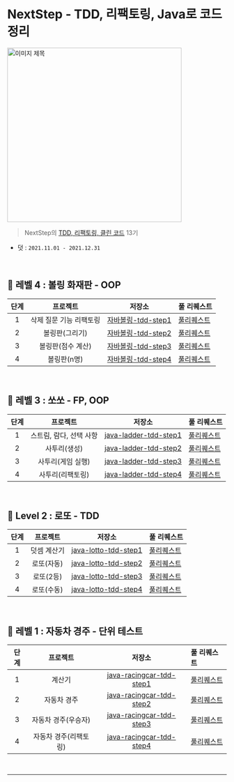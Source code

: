 #  NextStep - TDD, 리팩토링, Java로 코드 정리

<img src="https://user-images.githubusercontent.com/56240505/81491942-8164b300-92ce-11ea-97ed-7ae5864d781e.png" alt="이미지 제목" width="400"/><br>

> NextStep의 [TDD, 리팩토링, 클린 코드](https://edu.nextstep.camp/c/8fWRxNWU/) 13기
* 덧 : ``2021.11.01 - 2021.12.31``

<br>

##  🐓 레벨 4 : 볼링 화재판 - OOP


| 단계 | 프로젝트 | 저장소 | 풀 리퀘스트 |
|:---:|:---:|:---:|:---|
| 1 | 삭제 질문 기능 리팩토링 | [자바볼링-tdd-step1](https://github.com/xlffm3/java-bowling-tdd/tree/step1) | [풀리퀘스트](https://github.com/next-step/java-bowling/pull/162) |
| 2 | 볼링판(그리기) | [자바볼링-tdd-step2](https://github.com/xlffm3/java-bowling-tdd/tree/step2) | [풀리퀘스트](https://github.com/next-step/java-bowling/pull/167) |
| 3 | 볼링판(점수 계산) | [자바볼링-tdd-step3](https://github.com/xlffm3/java-bowling-tdd/tree/step3) | [풀리퀘스트](https://github.com/next-step/java-bowling/pull/199) |
| 4 | 볼링판(n명) | [자바볼링-tdd-step4](https://github.com/xlffm3/java-bowling-tdd/tree/step4) | [풀리퀘스트](https://github.com/next-step/java-bowling/pull/214) |

<br>

##  🐥 레벨 3 : 쏘쏘 - FP, OOP

| 단계 | 프로젝트 | 저장소 | 풀 리퀘스트 |
|:---:|:---:|:---:|:---|
| 1 | 스트림, 람다, 선택 사항 | [java-ladder-tdd-step1](https://github.com/xlffm3/java-ladder-tdd/tree/step1) | [풀리퀘스트](https://github.com/next-step/java-ladder/pull/401) |
| 2 | 사투리(생성) | [java-ladder-tdd-step2](https://github.com/xlffm3/java-ladder-tdd/tree/step2) | [풀리퀘스트](https://github.com/next-step/java-ladder/pull/413) |
| 3 | 사투리(게임 실행) | [java-ladder-tdd-step3](https://github.com/xlffm3/java-ladder-tdd/tree/step3) | [풀리퀘스트](https://github.com/next-step/java-ladder/pull/446) |
| 4 | 사투리(리팩토링) | [java-ladder-tdd-step4](https://github.com/xlffm3/java-ladder-tdd/tree/step4) | [풀리퀘스트](https://github.com/next-step/java-ladder/pull/481) |

<br>

##  🐣 Level 2 : 로또 - TDD

| 단계 | 프로젝트 | 저장소 | 풀 리퀘스트 |
|:---:|:---:|:---:|:---|
| 1 | 덧셈 계산기 | [java-lotto-tdd-step1](https://github.com/xlffm3/java-lotto-tdd/tree/step1) | [풀리퀘스트](https://github.com/next-step/java-lotto/pull/520) |
| 2 | 로또(자동) | [java-lotto-tdd-step2](https://github.com/xlffm3/java-lotto-tdd/tree/step2) | [풀리퀘스트](https://github.com/next-step/java-lotto/pull/546) |
| 3 | 로또(2등) | [java-lotto-tdd-step3](https://github.com/xlffm3/java-lotto-tdd/tree/step3) | [풀리퀘스트](https://github.com/next-step/java-lotto/pull/583) |
| 4 | 로또(수동) | [java-lotto-tdd-step4](https://github.com/xlffm3/java-lotto-tdd/tree/step4) | [풀리퀘스트](https://github.com/next-step/java-lotto/pull/615) |

<br>

##  🥚 레벨 1 : 자동차 경주 - 단위 테스트

| 단계 | 프로젝트 | 저장소 | 풀 리퀘스트 |
|:---:|:---:|:---:|:---|
| 1 | 계산기 | [java-racingcar-tdd-step1](https://github.com/kth4878/java-racingcar/tree/step2) | [풀리퀘스트](https://github.com/next-step/java-racingcar/pull/725) |
| 2 | 자동차 경주 | [java-racingcar-tdd-step2](https://github.com/kth4878/java-racingcar/tree/step1) | [풀리퀘스트](https://github.com/next-step/java-racingcar/pull/777) |
| 3 | 자동차 경주(우승자) | [java-racingcar-tdd-step3](https://github.com/kth4878/java-racingcar/tree/step4) | [풀리퀘스트](https://github.com/next-step/java-racingcar/pull/865) |
| 4 | 자동차 경주(리팩토링) | [java-racingcar-tdd-step4](https://github.com/kth4878/java-racingcar/tree/step5) | [풀리퀘스트](https://github.com/next-step/java-racingcar/pull/913) |

<br>

---
